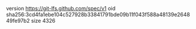 version https://git-lfs.github.com/spec/v1
oid sha256:3cd4fa1ebe104c527928b33841791bde09b11f043f588a48139e264849fe97b2
size 4326
